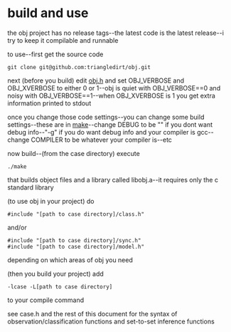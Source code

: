 # build and use

the obj project has no release tags--the latest code is the latest release--i try to keep it compilable and runnable

to use--first get the source code

    git clone git@github.com:triangledirt/obj.git

next (before you build) edit [obj.h](https://github.com/triangledirt/obj/blob/main/obj.h) and set OBJ_VERBOSE and OBJ_XVERBOSE to either 0 or 1--obj is quiet with OBJ_VERBOSE==0 and noisy with OBJ_VERBOSE==1--when OBJ_XVERBOSE is 1 you get extra information printed to stdout

once you change those code settings--you can change some build settings--these are in [make](https://github.com/triangledirt/obj/blob/main/make)--change DEBUG to be "" if you dont want debug info--"-g" if you do want debug info and your compiler is gcc--change COMPILER to be whatever your compiler is--etc

now build--(from the case directory) execute

    ./make

that builds object files and a library called libobj.a--it requires only the c standard library

(to use obj in your project) do

    #include "[path to case directory]/class.h"

and/or

    #include "[path to case directory]/sync.h"
    #include "[path to case directory]/model.h"

depending on which areas of obj you need

(then you build your project) add

    -lcase -L[path to case directory]

to your compile command

see case.h and the rest of this document for the syntax of observation/classification functions and set-to-set inference functions
